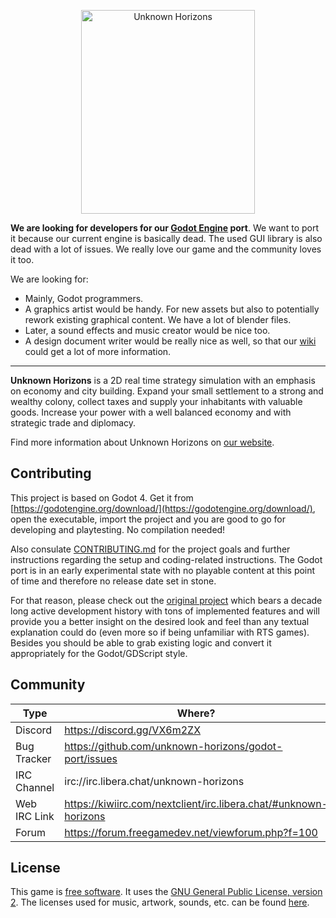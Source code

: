 <p align="center"><a href="http://unknown-horizons.org/"><img src="http://unknown-horizons.org/static/logo.svg" alt="Unknown Horizons" width="278" height="326"></a></p>

**We are looking for developers for our [Godot Engine](https://godotengine.org/) port**.
We want to port it because our current engine is basically dead.
The used GUI library is also dead with a lot of issues.
We really love our game and the community loves it too.

We are looking for:

- Mainly, Godot programmers.
- A graphics artist would be handy. For new assets but also to potentially rework existing graphical content. We have a lot of blender files.
- Later, a sound effects and music creator would be nice too.
- A design document writer would be really nice as well, so that
our [wiki](https://github.com/unknown-horizons/godot-port/wiki)
could get a lot of more information.

---

**Unknown Horizons** is a 2D real time strategy simulation with
an emphasis on economy and city building. Expand your small
settlement to a strong and wealthy colony, collect taxes and
supply your inhabitants with valuable goods. Increase your
power with a well balanced economy and with strategic trade
and diplomacy.

Find more information about Unknown Horizons on [our website](https://unknown-horizons.org/).

## Contributing

This project is based on Godot 4. Get it from [https://godotengine.org/download/](https://godotengine.org/download/), open the executable, import the project and you are good to go for developing and playtesting. No compilation needed!

Also consulate [CONTRIBUTING.md](./CONTRIBUTING.md) for the project goals and further instructions regarding the setup and coding-related instructions. The Godot port is in an early experimental state with no playable content at this point of time and therefore no release date set in stone.

For that reason, please check out the [original project](https://github.com/unknown-horizons/unknown-horizons) which bears a decade long active development history with tons of implemented features and will provide you a better insight on the desired look and feel than any textual explanation could do (even more so if being unfamiliar with RTS games). Besides you should be able to grab existing logic and convert it appropriately for the Godot/GDScript style.

## Community

Type         | Where?
-------------|-----------------------------------------------------------------------
Discord      | https://discord.gg/VX6m2ZX
Bug Tracker  | https://github.com/unknown-horizons/godot-port/issues
IRC Channel  | irc://irc.libera.chat/unknown-horizons
Web IRC Link | https://kiwiirc.com/nextclient/irc.libera.chat/#unknown-horizons
Forum        | https://forum.freegamedev.net/viewforum.php?f=100

## License

This game is [free software](https://www.gnu.org/philosophy/free-sw.html).
It uses the [GNU General Public License, version 2](https://github.com/unknown-horizons/godot-port/blob/master/LICENSE.md).
The licenses used for music, artwork, sounds, etc. can be found
[here](https://github.com/unknown-horizons/unknown-horizons/tree/master/doc).
